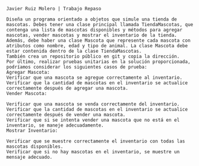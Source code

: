     Javier Ruiz Molero | Trabajo Repaso

    Diseña un programa orientado a objetos que simule una tienda de mascotas. Debes tener una clase principal llamada TiendaMascotas, que contenga una lista de mascotas disponibles y métodos para agregar mascotas, vender mascotas y mostrar el inventario de la tienda. Además, debe haber una clase Mascota que represente cada mascota con atributos como nombre, edad y tipo de animal. La clase Mascota debe estar contenida dentro de la clase TiendaMascotas.
    También crea un repositorio público en git y copia la dirección.
    Por último, realizar pruebas unitarias en la solución proporcionada, podríamos considerar los siguientes casos de prueba:
    Agregar Mascota:
    Verificar que una mascota se agregue correctamente al inventario.   Verificar que la cantidad de mascotas en el inventario se actualice correctamente después de agregar una mascota.
    Vender Mascota:

    Verificar que una mascota se venda correctamente del inventario.
    Verificar que la cantidad de mascotas en el inventario se actualice correctamente después de vender una mascota.
    Verificar que si se intenta vender una mascota que no está en el inventario, se maneje adecuadamente.
    Mostrar Inventario:

    Verificar que se muestre correctamente el inventario con todas las mascotas disponibles.
    Verificar que si no hay mascotas en el inventario, se muestre un mensaje adecuado.